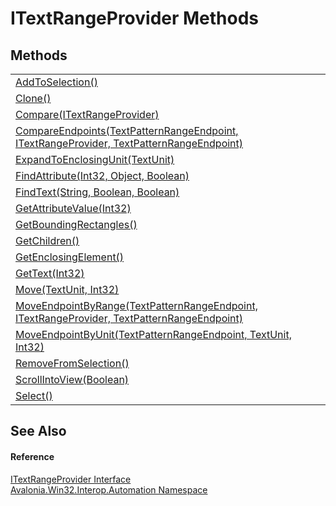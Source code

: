 # ITextRangeProvider Methods




## Methods
<table>
<tr>
<td><a href="M_Avalonia_Win32_Interop_Automation_ITextRangeProvider_AddToSelection">AddToSelection()</a></td>
<td> </td>
</tr>
<tr>
<td><a href="M_Avalonia_Win32_Interop_Automation_ITextRangeProvider_Clone">Clone()</a></td>
<td> </td>
</tr>
<tr>
<td><a href="M_Avalonia_Win32_Interop_Automation_ITextRangeProvider_Compare">Compare(ITextRangeProvider)</a></td>
<td> </td>
</tr>
<tr>
<td><a href="M_Avalonia_Win32_Interop_Automation_ITextRangeProvider_CompareEndpoints">CompareEndpoints(TextPatternRangeEndpoint, ITextRangeProvider, TextPatternRangeEndpoint)</a></td>
<td> </td>
</tr>
<tr>
<td><a href="M_Avalonia_Win32_Interop_Automation_ITextRangeProvider_ExpandToEnclosingUnit">ExpandToEnclosingUnit(TextUnit)</a></td>
<td> </td>
</tr>
<tr>
<td><a href="M_Avalonia_Win32_Interop_Automation_ITextRangeProvider_FindAttribute">FindAttribute(Int32, Object, Boolean)</a></td>
<td> </td>
</tr>
<tr>
<td><a href="M_Avalonia_Win32_Interop_Automation_ITextRangeProvider_FindText">FindText(String, Boolean, Boolean)</a></td>
<td> </td>
</tr>
<tr>
<td><a href="M_Avalonia_Win32_Interop_Automation_ITextRangeProvider_GetAttributeValue">GetAttributeValue(Int32)</a></td>
<td> </td>
</tr>
<tr>
<td><a href="M_Avalonia_Win32_Interop_Automation_ITextRangeProvider_GetBoundingRectangles">GetBoundingRectangles()</a></td>
<td> </td>
</tr>
<tr>
<td><a href="M_Avalonia_Win32_Interop_Automation_ITextRangeProvider_GetChildren">GetChildren()</a></td>
<td> </td>
</tr>
<tr>
<td><a href="M_Avalonia_Win32_Interop_Automation_ITextRangeProvider_GetEnclosingElement">GetEnclosingElement()</a></td>
<td> </td>
</tr>
<tr>
<td><a href="M_Avalonia_Win32_Interop_Automation_ITextRangeProvider_GetText">GetText(Int32)</a></td>
<td> </td>
</tr>
<tr>
<td><a href="M_Avalonia_Win32_Interop_Automation_ITextRangeProvider_Move">Move(TextUnit, Int32)</a></td>
<td> </td>
</tr>
<tr>
<td><a href="M_Avalonia_Win32_Interop_Automation_ITextRangeProvider_MoveEndpointByRange">MoveEndpointByRange(TextPatternRangeEndpoint, ITextRangeProvider, TextPatternRangeEndpoint)</a></td>
<td> </td>
</tr>
<tr>
<td><a href="M_Avalonia_Win32_Interop_Automation_ITextRangeProvider_MoveEndpointByUnit">MoveEndpointByUnit(TextPatternRangeEndpoint, TextUnit, Int32)</a></td>
<td> </td>
</tr>
<tr>
<td><a href="M_Avalonia_Win32_Interop_Automation_ITextRangeProvider_RemoveFromSelection">RemoveFromSelection()</a></td>
<td> </td>
</tr>
<tr>
<td><a href="M_Avalonia_Win32_Interop_Automation_ITextRangeProvider_ScrollIntoView">ScrollIntoView(Boolean)</a></td>
<td> </td>
</tr>
<tr>
<td><a href="M_Avalonia_Win32_Interop_Automation_ITextRangeProvider_Select">Select()</a></td>
<td> </td>
</tr>
</table>

## See Also


#### Reference
<a href="T_Avalonia_Win32_Interop_Automation_ITextRangeProvider">ITextRangeProvider Interface</a>  
<a href="N_Avalonia_Win32_Interop_Automation">Avalonia.Win32.Interop.Automation Namespace</a>  
